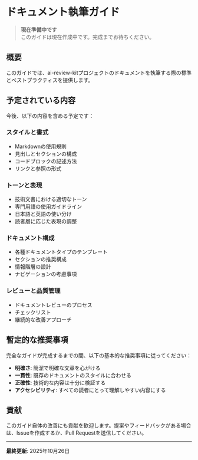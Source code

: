 # ドキュメント執筆ガイド

> **現在準備中です**  
> このガイドは現在作成中です。完成までお待ちください。

## 概要

このガイドでは、ai-review-kitプロジェクトのドキュメントを執筆する際の標準とベストプラクティスを提供します。

## 予定されている内容

今後、以下の内容を含める予定です：

### スタイルと書式

- Markdownの使用規則
- 見出しとセクションの構成
- コードブロックの記述方法
- リンクと参照の形式

### トーンと表現

- 技術文書における適切なトーン
- 専門用語の使用ガイドライン
- 日本語と英語の使い分け
- 読者層に応じた表現の調整

### ドキュメント構成

- 各種ドキュメントタイプのテンプレート
- セクションの推奨構成
- 情報階層の設計
- ナビゲーションの考慮事項

### レビューと品質管理

- ドキュメントレビューのプロセス
- チェックリスト
- 継続的な改善アプローチ

## 暫定的な推奨事項

完全なガイドが完成するまでの間、以下の基本的な推奨事項に従ってください：

- **明確さ**: 簡潔で明確な文章を心がける
- **一貫性**: 既存のドキュメントのスタイルに合わせる
- **正確性**: 技術的な内容は十分に検証する
- **アクセシビリティ**: すべての読者にとって理解しやすい内容にする

## 貢献

このガイド自体の改善にも貢献を歓迎します。提案やフィードバックがある場合は、Issueを作成するか、Pull Requestを送信してください。

---

**最終更新**: 2025年10月26日
